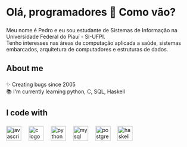<h1 align="left">Olá, programadores 👋 Como vão?</h1>

###

<p align="left">Meu nome é Pedro e eu sou estudante de Sistemas de Informação na Universidade Federal do Piauí - SI-UFPI.<br>Tenho interesses nas áreas de computação aplicada a saúde, sistemas embarcados, arquitetura de computadores e estruturas de dados.</p>

###

<h2 align="left">About me</h2>

###

<p align="left">✨ Creating bugs since 2005<br>📚 I'm currently learning python, C, SQL, Haskell</p>

###

<h2 align="left">I code with</h2>

###

<div align="left">
  <img src="https://cdn.jsdelivr.net/gh/devicons/devicon/icons/javascript/javascript-original.svg" height="40" alt="javascript logo"  />
  <img width="12" />
  <img src="https://cdn.jsdelivr.net/gh/devicons/devicon/icons/c/c-original.svg" height="40" alt="c logo"  />
  <img width="12" />
  <img src="https://cdn.jsdelivr.net/gh/devicons/devicon/icons/python/python-original.svg" height="40" alt="python logo"  />
  <img width="12" />
  <img src="https://cdn.jsdelivr.net/gh/devicons/devicon/icons/mysql/mysql-original.svg" height="40" alt="mysql logo"  />
  <img width="12" />
  <img src="https://cdn.jsdelivr.net/gh/devicons/devicon/icons/postgresql/postgresql-original.svg" height="40" alt="postgresql logo"  />
  <img width="12" />
  <img src="https://cdn.jsdelivr.net/gh/devicons/devicon/icons/haskell/haskell-original.svg" height="40" alt="haskell logo"  />
</div>


###
